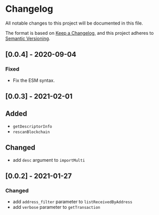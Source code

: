 # Changelog
All notable changes to this project will be documented in this file.

The format is based on [Keep a Changelog](https://keepachangelog.com/en/1.0.0/),
and this project adheres to [Semantic Versioning](https://semver.org/spec/v2.0.0.html).

## [0.0.4] - 2020-09-04

### Fixed

- Fix the ESM syntax.

## [0.0.3] - 2021-02-01
## Added
- `getDescriptorInfo`
- `rescanBlockchain`

## Changed
- add `desc` argument to `importMulti`


## [0.0.2] - 2021-01-27
### Changed
- add `address_filter` parameter to `listReceivedByAddress`
- add `verbose` parameter to `getTransaction`

